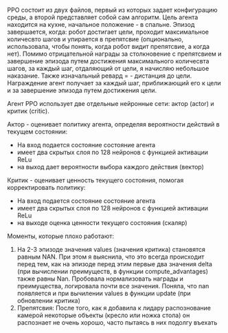 PPO состоит из двух файлов, первый из которых задает конфигурацию среды, а второй представляет собой сам алгоритм. Цель агента находится на кухне, начальное положение - в спальне. 
Эпизод завершается, когда: робот достигает цели, проходит максимальное количесвто шагов и упирается в препятсвие (опционально, использовала, чтобы понять, когда робот видит препятсвие, а когда нет).
Помимо отрицательной награды за столкновение с препятсвием и завершение эпизода путем достижения максимального количесвта шагов, за каждый шаг, отдаляющий от цели, я начисляю небольшое наказание. 
Также изначальный ревард = - дистанция до цели. Награждение агент получает за каждый шаг, приближающий его к цели и за завершение эпизода путем достижения цели. 

Агент PPO использует две отдельные нейронные сети: актор (actor) и критик (critic).

Актор - oценивает политику агента, определяя вероятности действий в текущем состоянии: 
- На вход подается состояние состояние агента
- имеет два скрытых слоя по 128 нейронов с функцией активации ReLu
- на выход дает вероятности выбора каждого действия (вектор)

Критик - оценивает ценность текущего состояния, помогая корректировать политику:
- На вход подается состояние состояние агента
- имеет два скрытых слоя по 128 нейронов с функцией активации ReLu
- на выходе оценка ценности текущего состояния (скаляр) 


Моменты, которые плохо работают:
1. На 2-3 эпизоде значения values (значения критика) становятся равным NAN. При этом я выяснила, что это всегда происходит перед тем, как на эпизоде перед этим первые два значения delta (при вычислении преимуществ, в функции compute_advantages) также равны Nan. Пробовала нормализовать награды и преимущества, логировала почти все значения. Поняла, что nan появляется и при вычилении values в функции update (при обновлении критика)
2. Препятсвия: После того, как я добавила к лидару распознование камерой некоторые объекты (кресло или ножка стола) он распознает не очень хорошо, часто пытаясь в них подолгу въехать



